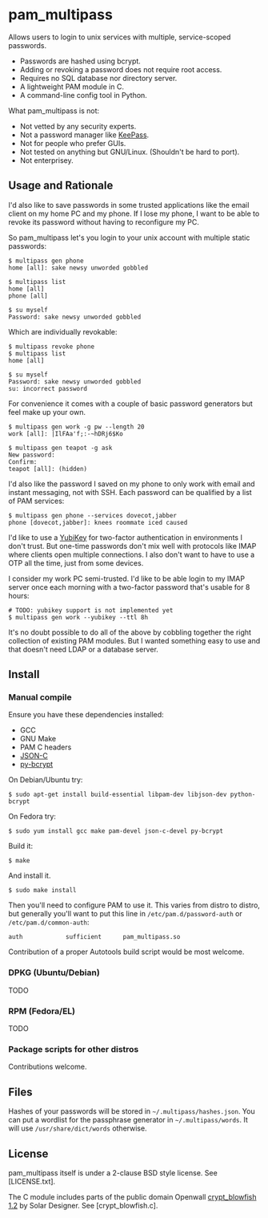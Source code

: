 pam_multipass
=============

Allows users to login to unix services with multiple, service-scoped
passwords.

* Passwords are hashed using bcrypt.
* Adding or revoking a password does not require root access.
* Requires no SQL database nor directory server.
* A lightweight PAM module in C.
* A command-line config tool in Python.

What pam_multipass is not:

* Not vetted by any security experts.
* Not a password manager like [KeePass](http://keepass.info/).
* Not for people who prefer GUIs.
* Not tested on anything but GNU/Linux. (Shouldn't be hard to port).
* Not enterprisey.

Usage and Rationale
-------------------

I'd also like to save passwords in some trusted applications like the
email client on my home PC and my phone.  If I lose my phone, I want
to be able to revoke its password without having to reconfigure my PC.

So pam_multipass let's you login to your unix account with multiple
static passwords:

    $ multipass gen phone
    home [all]: sake newsy unworded gobbled

    $ multipass list
    home [all]
    phone [all]

    $ su myself
    Password: sake newsy unworded gobbled

Which are individually revokable:

    $ multipass revoke phone
    $ multipass list
    home [all]

    $ su myself
    Password: sake newsy unworded gobbled
    su: incorrect password

For convenience it comes with a couple of basic password generators
but feel make up your own.

    $ multipass gen work -g pw --length 20
    work [all]: |IlFAa'f;:-~hDRj6$Ko

    $ multipass gen teapot -g ask
    New password: 
    Confirm:
    teapot [all]: (hidden)

I'd also like the password I saved on my phone to only work with email
and instant messaging, not with SSH.  Each password can be qualified
by a list of PAM services:

    $ multipass gen phone --services dovecot,jabber
    phone [dovecot,jabber]: knees roommate iced caused

I'd like to use a [YubiKey](http://www.yubico.com/yubikey) for
two-factor authentication in environments I don't trust.  But one-time
passwords don't mix well with protocols like IMAP where clients open
multiple connections.  I also don't want to have to use a OTP all the
time, just from some devices.

I consider my work PC semi-trusted.  I'd like to be able login to my
IMAP server once each morning with a two-factor password that's
usable for 8 hours:

    # TODO: yubikey support is not implemented yet
    $ multipass gen work --yubikey --ttl 8h

It's no doubt possible to do all of the above by cobbling together the
right collection of existing PAM modules.  But I wanted something easy
to use and that doesn't need LDAP or a database server.

Install
-------

### Manual compile

Ensure you have these dependencies installed:

* GCC
* GNU Make
* PAM C headers
* [JSON-C](http://oss.metaparadigm.com/json-c/)
* [py-bcrypt](http://www.mindrot.org/projects/py-bcrypt/)

On Debian/Ubuntu try:

    $ sudo apt-get install build-essential libpam-dev libjson-dev python-bcrypt

On Fedora try:

    $ sudo yum install gcc make pam-devel json-c-devel py-bcrypt

Build it:

    $ make

And install it.

    $ sudo make install

Then you'll need to configure PAM to use it.  This varies from distro
to distro, but generally you'll want to put this line in
`/etc/pam.d/password-auth` or `/etc/pam.d/common-auth`:

    auth            sufficient      pam_multipass.so

Contribution of a proper Autotools build script would be most welcome.

### DPKG (Ubuntu/Debian)

TODO

### RPM (Fedora/EL)

TODO

### Package scripts for other distros

Contributions welcome.

Files
-----

Hashes of your passwords will be stored in `~/.multipass/hashes.json`.
You can put a wordlist for the passphrase generator in
`~/.multipass/words`.  It will use `/usr/share/dict/words`
otherwise.

License
-------

pam_multipass itself is under a 2-clause BSD style license.  See
[LICENSE.txt].

The C module includes parts of the public domain Openwall
[crypt_blowfish 1.2](http://www.openwall.com/crypt/) by Solar
Designer.  See [crypt_blowfish.c].
